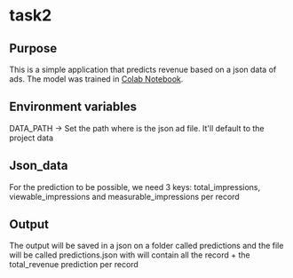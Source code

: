 # task2
## Purpose
This is a simple application that predicts revenue based on a json data of ads. The model was trained in [Colab Notebook](https://colab.research.google.com/drive/1zTPfEcyrGzFCvKJDDOZyA23XMB1akeDd?usp=sharing).
## Environment variables
DATA_PATH -> Set the path where is the json ad file. It'll default to the project data
## Json_data
For the prediction to be possible, we need 3 keys: total_impressions, viewable_impressions and measurable_impressions per record
## Output
The output will be saved in a json on a folder called predictions and the file will be called predictions.json with will contain all the record + the total_revenue prediction per record
